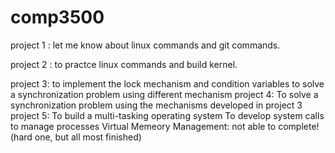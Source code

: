 # comp3500
project 1 : let me know about linux commands and git commands.

project 2 : to practce linux commands and build kernel.

project 3: to implement the lock mechanism and condition variables
            to solve a synchronization problem using different mechanism
project 4: To solve a synchronization problem using the mechanisms developed in project 3
project 5: To build a multi-tasking operating system
            To develop system calls to manage processes
Virtual Memeory Management: not able to complete!(hard one, but all most finished)
                           
